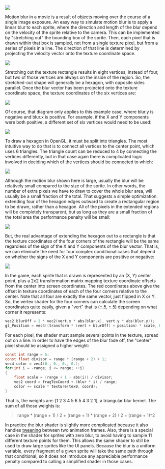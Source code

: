![](https://endless-sky.github.io/screenshots/blur.jpg)

Motion blur in a movie is a result of objects moving over the course of a single image exposure. An easy way to simulate motion blur is to apply a linear blur to each sprite, where the direction and length of the blur depend on the velocity of the sprite relative to the camera. This can be implemented by "stretching out" the bounding box of the sprite. Then, each pixel that is drawn within that box is sampled, not from a single texture pixel, but from a series of pixels in a line. The direction of that line is determined by projecting the velocity vector onto the texture coordinate space.

![](https://endless-sky.github.io/images/blur0.png)

Stretching out the texture rectangle results in eight vertices, instead of four, but two of those vertices are always on the inside of the region. So, the stretched-out shape will generally be a hexagon, with opposite sides parallel. Once the blur vector has been projected onto the texture coordinate space, the texture coordinates of the six vertices are:

![](https://endless-sky.github.io/images/blur1.png)

Of course, that diagram only applies to this example case, where blur.y is negative and blur.x is positive. For example, if the X and Y components were both positive, a different set of six vertices would need to be used:

![](https://endless-sky.github.io/images/blur2.png)

To draw a hexagon in OpenGL, it must be split into triangles. The most intuitive way to do that is to connect all vertices to the center point, which uses 6 triangles. The triangle count can be reduced to 4 by connecting the vertices differently, but in that case again there is complicated logic involved in deciding which of the vertices should be connected to which:

![](https://endless-sky.github.io/images/blur3.png)

Although the motion blur shown here is large, usually the blur will be relatively small compared to the size of the sprite. In other words, the number of extra pixels we have to draw to cover the whole blur area, will usually be a small fraction of the total. That suggests a simple optimization: extending four of the hexagon edges outward to create a rectangular region to be drawn, rather than a hexagon. All of the pixels in the extended regions will be completely transparent, but as long as they are a small fraction of the total area the performance penalty will be small:

![](https://endless-sky.github.io/images/blur4.png)

But, the real advantage of extending the hexagon out to a rectangle is that the texture coordinates of the four corners of the rectangle will be the same regardless of the sign of the X and Y components of the blur vector. That is, we can eliminate the need for four complex conditional cases that depend on whether the signs of the X and Y components are positive or negative:

![](https://endless-sky.github.io/images/blur5.png)

In the game, each sprite that is drawn is represented by an (X, Y) center point, plus a 2x2 transformation matrix mapping texture coordinate offsets from the center into screen coordinates. The red coordinates above give the offset in texture coordinates of each of the four corners relative to the center. Note that all four are exactly the same vector, just flipped in X or Y. So, the vertex shader for the four corners can calculate the screen coordinates quite easily, given a "vert" that is (&plusmn;.5, &plusmn;.5) depending on what corner it represents:

```c
vec2 blurOff = 2 * vec2(vert.x * abs(blur.x), vert.y * abs(blur.y));
gl_Position = vec4((transform * (vert + blurOff) + position) * scale, 0, 1);
```

For each pixel, the shader must sample several points in the texture, spread out on a line. In order to have the edges of the blur fade off, the "center" pixel should be assigned a higher weight:

```c
const int range = 5;
const float divisor = range * (range + 2) + 1;
vec4 color = vec4(0., 0., 0., 0.);
for(int i = -range; i <= range; ++i)
{
	float scale = (range + 1 - abs(i)) / divisor;
	vec2 coord = fragTexCoord + (blur * i) / range;
	color += scale * texture(tex0, coord);
}
```

That is, the weights are: [1 2 3 4 5 6 5 4 3 2 1], a triangular blur kernel. The sum of all those weights is:

> range * (range + 1) / 2 + (range + 1) * (range + 2) / 2 = (range + 1)^2

In practice the blur shader is slightly more complicated because it also handles [tweening](AnimationTweening.md) between two animation frames. Also, there is a special case in the shader for sprites with zero blur, to avoid having to sample 11 different texture points for them. This allows the same shader to still be used to draw large sprites like the UI panels. Because the blur is a uniform variable, every fragment of a given sprite will take the same path through that conditional, so it does not introduce any appreciable performance penalty compared to calling a simplified shader in those cases.
